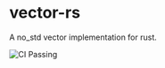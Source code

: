 # vector-rs
A no_std vector implementation for rust.

![CI Passing](https://github.com/toastedbreadandomelette/vector-rs/actions/workflows/rust.yml/badge.svg)